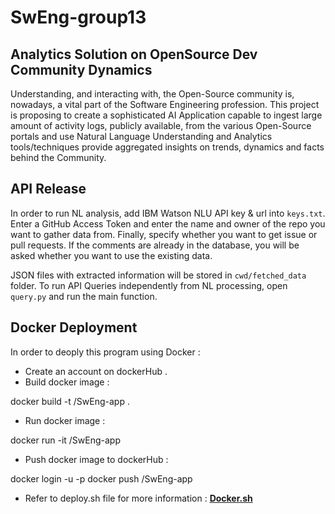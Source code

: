 # SwEng-group13

## Analytics Solution on OpenSource Dev Community Dynamics

Understanding, and interacting with, the Open-Source
community is, nowadays, a vital part of the Software Engineering
profession. This project is proposing to create a sophisticated AI
Application capable to ingest large amount of activity logs,
publicly available, from the various Open-Source portals and use
Natural Language Understanding and Analytics tools/techniques
provide aggregated insights on trends, dynamics and facts
behind the Community.

## API Release

In order to run NL analysis, add IBM Watson NLU API key & url into `keys.txt`.
Enter a GitHub Access Token and enter the name and owner of the repo you want to gather data from.
Finally, specify whether you want to get issue or pull requests.
If the comments are already in the database, you will be asked whether you want to use the existing data.

JSON files with extracted information will be stored in `cwd/fetched_data` folder.
To run API Queries independently from NL processing, open `query.py` and run the main function.

## Docker Deployment 
In order to deoply this program using Docker : 

- Create an account on dockerHub .
- Build docker image : 

docker build -t <dockerHubUsername>/SwEng-app .
- Run docker image :

docker run -it <dockerHubUsername>/SwEng-app
- Push docker image to dockerHub :

docker login -u <dockerHubUsername> -p <dockerHubPassword>
docker push <dockerHubUsername>/SwEng-app

 - Refer to deploy.sh file for more information :  [**Docker.sh**](https://github.com/yvah/SwEng-group13/blob/dockerDeployment/deploy.sh) 
